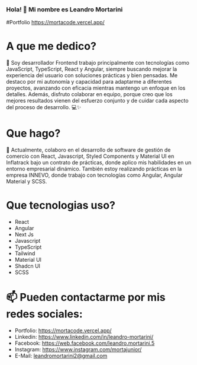 ### Hola! 👋 Mi nombre es Leandro Mortarini

#Portfolio
https://mortacode.vercel.app/

# A que me dedico?
🚀 Soy desarrollador Frontend trabajo principalmente con tecnologías como JavaScript, TypeScript, React y Angular, siempre buscando mejorar la experiencia del usuario con soluciones prácticas y bien pensadas. 
Me destaco por mi autonomía y capacidad para adaptarme a diferentes proyectos, avanzando con eficacia mientras mantengo un enfoque en los detalles. Además, disfruto colaborar en equipo, porque creo que los mejores resultados vienen del esfuerzo conjunto y de cuidar cada aspecto del proceso de desarrollo. 💻✨

# Que hago?
🎯 Actualmente, colaboro en el desarrollo de software de gestión de comercio con React, Javascript, Styled Components y Material UI en Inflatrack bajo un contrato de prácticas, donde aplico mis habilidades en un entorno empresarial dinámico. También estoy realizando prácticas en la empresa INNEVO, donde trabajo con tecnologías como Angular, Angular Material y SCSS.

# Que tecnologias uso?

- React
- Angular
- Next Js
- Javascript
- TypeScript
- Tailwind
- Material UI
- Shadcn UI
- SCSS

# 📫 Pueden contactarme por mis redes sociales:
- Portfolio: https://mortacode.vercel.app/
- Linkedin: https://www.linkedin.com/in/leandro-mortarini/
- Facebook: https://web.facebook.com/leandro.mortarini.5
- Instagram: https://www.instagram.com/mortajunior/
- E-Mail: leandromortarini2@gmail.com




<!--
**leandromortarini2/leandromortarini2** is a ✨ _special_ ✨ repository because its `README.md` (this file) appears on your GitHub profile.

Here are some ideas to get you started:





-->
